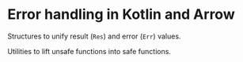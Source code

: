 # Error handling in Kotlin and Arrow

Structures to unify result (`Res`) and error (`Err`) values.

Utilities to lift unsafe functions into safe functions.
